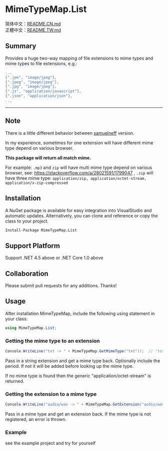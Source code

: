 # MimeTypeMap.List
简体中文：[README.CN.md](https://github.com/lettucebo/MimeTypeMap.List/blob/master/README.CN.md)
<br/>
正體中文：[README.TW.md](https://github.com/lettucebo/MimeTypeMap.List/blob/master/README.TW.md)

## Summary
Provides a huge two-way mapping of file extensions to mime types and mime types to file extensions, e.g.:

```c#
...
{".jpe", "image/jpeg"},
{".jpeg", "image/jpeg"},
{".jpg", "image/jpeg"},
{".js", "application/javascript"},
{".json", "application/json"},
...
```
---

## Note

There is a little different behavior between [samuelneff](https://github.com/samuelneff/MimeTypeMap) version. 

In my experience, sometimes for one extension will have different mime type depend on various browser. 

**This package will return all match mime.**

For example: `.mp3` and `zip` will have multi mime type depend on various browser, see: https://stackoverflow.com/a/28021591/1799047
, `.zip` will have three mime type: `application/zip, application/octet-stream, application/x-zip-compressed`

## Installation

A NuGet package is available for easy integration into VisualStudio and automatic updates. Alternatively, you can clone and reference or copy the class to your project.

```bash
Install-Package MimeTypeMap.List
```

## Support Platform

Support .NET 4.5 above or .NET Core 1.0 above

## Collaboration

Please submit pull requests for any additions. Thanks!


## Usage

After installation MimeTypeMap, include the following using statement in your class:

```cs
using MimeTypeMap.List;
```

### Getting the mime type to an extension

```cs
Console.WriteLine("txt -> " + MimeTypeMap.GetMimeType("txt"));  // "text/plain"
```

Pass in a string extension and get a mime type back. Optionally include the period. If not it will be added before looking up the mime type.

If no mime type is found then the generic "application/octet-stream" is returned.

### Getting the extension to a mime type

```cs
Console.WriteLine("audio/wav -> " + MimeTypeMap.GetExtension("audio/wav")); // ".wav, .wave"
```

Pass in a mime type and get an extension back. If the mime type is not registered, an error is thrown.

### Example

see the example project and try for yourself
